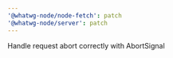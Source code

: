 ```yaml
---
'@whatwg-node/node-fetch': patch
'@whatwg-node/server': patch
---
```


Handle request abort correctly with AbortSignal
